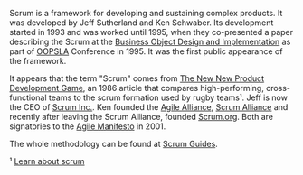 Scrum is a framework for developing and sustaining complex products. It was developed by Jeff Sutherland and Ken Schwaber. Its development started in 1993 and was worked until 1995, when they co-presented a paper describing the Scrum at the [Business Object Design and Implementation](https://www.springer.com/gp/book/9783540760962) as part of [OOPSLA](https://en.wikipedia.org/wiki/OOPSLA) Conference in 1995. It was the first public appearance of the framework. 

It appears that the term "Scrum" comes from [The New New Product Development Game](https://hbr.org/1986/01/the-new-new-product-development-game), an 1986 article that compares high-performing, cross-functional teams to the scrum formation used by rugby teams¹. Jeff is now the CEO of [Scrum Inc.](https://www.scruminc.com/). Ken founded the [Agile Alliance](https://www.agilealliance.org/), [Scrum Alliance](https://www.scrumalliance.org/) and recently after leaving the Scrum Alliance, founded [Scrum.org](https://www.scrum.org/).
Both are signatories to the [Agile Manifesto](https://agilemanifesto.org/) in 2001. 

The whole methodology can be found at [Scrum Guides](https://www.scrumguides.org/scrum-guide.html).

¹ [Learn about scrum](https://www.scrumalliance.org/learn-about-scrum)